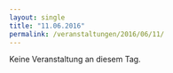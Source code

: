 ```yaml
---
layout: single
title: "11.06.2016"
permalink: /veranstaltungen/2016/06/11/
---
```


Keine Veranstaltung an diesem Tag.
